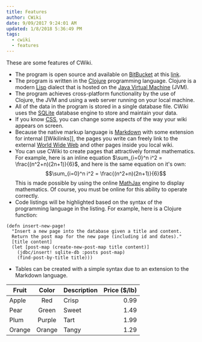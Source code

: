 ```yaml
---
title: Features
author: CWiki
date: 9/09/2017 9:24:01 AM
updated: 1/8/2018 5:36:49 PM 
tags:
  - cwiki
  - features
---
```


These are some features of CWiki.

* The program is open source and available on [BitBucket](https://bitbucket.org/product) at this [link](https://bitbucket.org/David_Clark/cwiki).
* The program is written in the [Clojure](https://clojure.org/) programming language. Clojure is a modern [Lisp](https://en.wikipedia.org/wiki/Lisp_(programming_language)) dialect that is hosted on the [Java Virtual Machine](https://en.wikipedia.org/wiki/Java_virtual_machine) (JVM).
* The program achieves cross-platform functionality by the use of Clojure, the JVM and using a web server running on your local machine.
* All of the data in the program is stored in a single database file. CWiki uses the [SQLite](https://www.sqlite.org/) database engine to store and maintain your data.
* If you know [CSS](https://www.w3.org/Style/CSS/Overview.en.html), you can change some aspects of the way your wiki appears on screen.
* Because the native markup language is [Markdown](https://daringfireball.net/projects/markdown/) with some extension for internal [[Wikilinks]], the pages you write can freely link to the external [World Wide Web](https://en.wikipedia.org/wiki/World_Wide_Web) and other pages inside you local wiki.
* You can use CWiki to create pages that attractively format mathematics. For example, here is an inline equation $\sum_{i=0}^n i^2 = \frac{(n^2+n)(2n+1)}{6}$, and here is the same equation on it's own:
$$\sum_{i=0}^n i^2 = \frac{(n^2+n)(2n+1)}{6}$$
This is made possible by using the online  [MathJax](https://www.mathjax.org/) engine to display mathematics. Of course, you must be online for this ability to operate correctly.
* Code listings will be highlighted based on the syntax of the programming language in the listing. For example, here is a Clojure function:

```prettyprint
(defn insert-new-page!
  "Insert a new page into the database given a title and content.
  Return the post map for the new page (including id and dates)."
  [title content]
  (let [post-map (create-new-post-map title content)]
    (jdbc/insert! sqlite-db :posts post-map)
    (find-post-by-title title)))
```

* Tables can be created with a simple syntax due to an extension to the Markdown language.

| Fruit |  Color | Description | Price ($/lb) |
|-------|:------:|:-----------|-------------:|
| Apple  |   Red  |    Crisp    |         0.99 |
| Pear   |  Green |    Sweet    |         1.49 |
| Plum   | Purple |     Tart    |         1.99 |
| Orange | Orange | Tangy |      1.29

